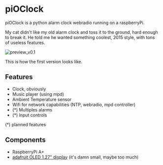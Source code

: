 # piOClock #

piOClock is a python alarm clock webradio running on a raspberryPi.

My cat didn't like my old alarm clock and toss it to the ground, hard enough to break it.
He told me he wanted something coolest, 2015 style, with tons of useless features.

![preview_v0.1](https://cloud.githubusercontent.com/assets/693402/8767852/5df5122a-2e6a-11e5-9c40-31f5d0efe695.jpg)

This is how the first version looks like.

## Features ##
- Clock, obviously
- Music player (using mpd)
- Ambient Temperature sensor
- Wifi for network capabilities (NTP, webradio, mpd controller)
- (*) Multiples alarms
- (*) Input controls

(*) planned features

## Components ##
- RaspberryPi A+
- [adafruit OLED 1.27" display](http://www.adafruit.com/products/1673) (it's damn small, maybe too much)


